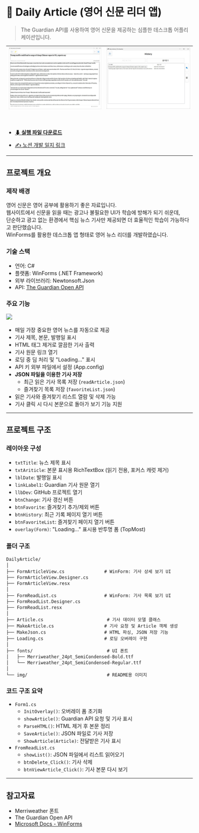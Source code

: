 # 📰 Daily Article (영어 신문 리더 앱)
> The Guardian API를 사용하여 영어 신문을 제공하는 심플한 데스크톱 어플리케이션입니다.

![첫화면](./markdown/desktop/daily-article/img/home.jpg) | ![리스트 화면](./markdown/desktop/daily-article/img/list.jpg)
--|--|

<br>

- **[⬇ 실행 파일 다운로드](https://github.com/tony96kimsh/DailyArticle/releases/tag/1.1.0)**  


- [✍️ 노션 개발 일지 링크](https://stump-smartphone-024.notion.site/Daily-Article-1e6f398452c380289406f706b6038731?source=copy_link)

---

## 프로젝트 개요

### 제작 배경

영어 신문은 영어 공부에 활용하기 좋은 자료입니다.  
웹사이트에서 신문을 읽을 때는 광고나 불필요한 UI가 학습에 방해가 되기 쉬운데,  
단순하고 광고 없는 환경에서 핵심 뉴스 기사만 제공되면 더 효율적인 학습이 가능하다고 판단했습니다.  
WinForms를 활용한 데스크톱 앱 형태로 영어 뉴스 리더를 개발하였습니다.

### 기술 스택

- 언어: C#
- 플랫폼: WinForms (.NET Framework)
- 외부 라이브러리: Newtonsoft.Json
- API: [The Guardian Open API](https://open-platform.theguardian.com/)

### 주요 기능
![](./markdown/desktop/daily-article/img/running.gif)

- 매일 가장 중요한 영어 뉴스를 자동으로 제공
- 기사 제목, 본문, 발행일 표시
- HTML 태그 제거로 깔끔한 기사 출력
- 기사 원문 링크 열기
- 로딩 중 딤 처리 및 "Loading..." 표시
- API 키 외부 파일에서 설정 (App.config)
- **JSON 파일을 이용한 기사 저장**
  - 최근 읽은 기사 목록 저장 (`readArticle.json`)
  - 즐겨찾기 목록 저장 (`favoriteList.json`)
- 읽은 기사와 즐겨찾기 리스트 열람 및 삭제 가능
- 기사 클릭 시 다시 본문으로 돌아가 보기 기능 지원

---

## 프로젝트 구조

### 레이아웃 구성

- `txtTitle`: 뉴스 제목 표시
- `txtAriticle`: 본문 표시용 RichTextBox (읽기 전용, 포커스 캐럿 제거)
- `lblDate`: 발행일 표시
- `linkLabel1`: Guardian 기사 원문 열기
- `llbDev`: GitHub 프로젝트 열기
- `btnChange`: 기사 갱신 버튼
- `btnFavorite`: 즐겨찾기 추가/제외 버튼
- `btnHistory`: 최근 기록 페이지 열기 버튼
- `btnFavoriteList`: 즐겨찾기 페이지 열기 버튼
- `overlay(Form)`: "Loading..." 표시용 반투명 폼 (TopMost)

### 폴더 구조

```
DailyArticle/
│
├── FormArticleView.cs               # WinForm: 기사 상세 보기 UI
├── FormArticleView.Designer.cs
├── FormArticleView.resx
│
├── FormReadList.cs                  # WinForm: 기사 목록 보기 UI
├── FormReadList.Designer.cs
├── FormReadList.resx
│
├── Article.cs                        # 기사 데이터 모델 클래스
├── MakeArticle.cs                   # 기사 요청 및 Article 객체 생성
├── MakeJson.cs                      # HTML 파싱, JSON 저장 기능
├── Loading.cs                       # 로딩 오버레이 구현
│
├── fonts/                            # UI 폰트
│   ├── Merriweather_24pt_SemiCondensed-Bold.ttf
│   └── Merriweather_24pt_SemiCondensed-Regular.ttf
│
└── img/                              # README용 이미지

```

### 코드 구조 요약

- `Form1.cs`
  - `InitOverlay()`: 오버레이 폼 초기화
  - `showArticle()`: Guardian API 요청 및 기사 표시
  - `ParseHTML()`: HTML 제거 후 본문 정리
  - `SaveArticle()`: JSON 파일로 기사 저장
  - `ShowArticle(Article)`: 전달받은 기사 표시
- `FromReadList.cs`
  - `showList()`: JSON 파일에서 리스트 읽어오기
  - `btnDelete_Click()`: 기사 삭제
  - `btnViewArticle_Click()`: 기사 본문 다시 보기

---

## 참고자료

- Merriweather 폰트  
- The Guardian Open API  
- [Microsoft Docs - WinForms](https://learn.microsoft.com/en-us/dotnet/desktop/winforms/)
